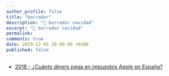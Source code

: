 ```yaml
---
author_profile: false
title: "borrador"
description: "🌟 borrador navidad"
excerpt: "🌟 borrador navidad"
permalink:
comments: true
date: 2019-12-05 18:00:00 +0100
published: false
---
```


* [2018 - ¿Cuánto dinero paga en impuestos Apple en España?](https://www.abc.es/economia/abci-cuanto-dinero-paga-impuestos-apple-espana-201801100202_noticia.html)